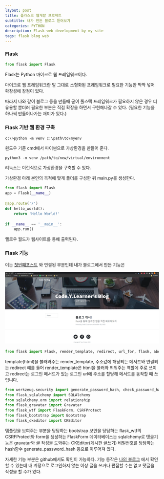 ```yaml
---
layout: post
title: 플라스크 웹개발 프로젝트
subtitle: 내가 만든 블로그 뜯어보기
categories: PYTHON
description: Flask web development by my site
tags: flask blog web
---
```


###  Flask
```python
from flask import Flask
```
Flask는 Python 마이크로 웹 프레임워크이다.

마이크로 웹 프레임워크란 말 그대로 소형화된 프레임워크로 필요한 기능만 딱딱 넣어 확장성에 장점이 있다.

따라서 나와 같이 블로그 등을 만들때 굳이 풀스택 프레임워크가 필요하지 않은 경우 더 유용할 뿐더러 필요한 부분은 직접 확장을 하면서 구현해나갈 수 있다. (필요한 기능을 하나씩 만들어나가는 재미가 있다.)

### Flask 기반 웹 환경 구축
```
c:\>python -m venv c:\path\to\myenv
```
윈도우 기준 cmd에서 파이썬으로 가상환경을 만들어 준다.

```
python3 -m venv /path/to/new/virtual/environment
```
리눅스는 이런식으로 가상환경을 구축할 수 있다.

가상환경 아래 본인의 목적에 맞게 폴더를 구성한 뒤 main.py를 생성한다.
```python
from flask import Flask
app = Flask(__name__)

@app.route('/')
def hello_world():
    return 'Hello World!'

if __name__ == '__main__':
    app.run()

```
헬로우 월드가 웹사이트를 통해 출력된다. 



### Flask 기능

이는 [첫번째포스트](https://code-y-learner.github.io/blog/2022/10/05/firstpost.html) 와 연결된 부분인데 내가 블로그에서 만든 기능은

![blog_image](/assets/images/2022-10-05-firstpost/heroku_blog.PNG "blog_image_file")

```python
from flask import Flask, render_template, redirect, url_for, flash, abort

```
template(html)을 불러와주는 render_template, 주소값에 해당되는 메서드와 연결되는 redirect
예를 들어 render_template은 html을 불러와 띄워주는 역할에 주로 쓰이고 redirect는 로그인 메서드가 있는 로그인 url에 주소를 할당해 메서드를 동작할 때 쓰입니다.

```python
from werkzeug.security import generate_password_hash, check_password_hash
from flask_sqlalchemy import SQLAlchemy
from sqlalchemy.orm import relationship
from flask_gravatar import Gravatar
from flask_wtf import FlaskForm, CSRFProtect
from flask_bootstrap import Bootstrap
from flask_ckeditor import CKEditor
```
템플릿을 보여주는 부분을 당담하는 bootstrap
보안을 당담하는 flask_wtf의 CSRFProtect와 form을 생성하는 FlaskForm
데이터베이스는 sqlalchemy로 댓글기능은 gravatar와 글 작성을 도와주는 CKEditor(게시판 글쓰기)
비밀번호를 당담하는 hash함수 generate_password_hash
등으로 이루어져 있다.

자세한 기능 부분은 github에서도 확인이 가능하다.
기능 동작은 [나의 블로그](https://codeylearnerblog.herokuapp.com) 에서 확인할 수 있는데 내 계정으로 로그인하지 않는 이상 글을 쓰거나 편집할 수는 없고 댓글을 작성을 할 수가 있다.